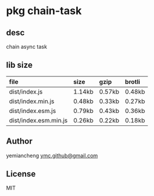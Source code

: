 # pkg chain-task

## desc
chain async task

## lib size  
file | size | gzip | brotli
:---- | :---- | :---- | :----
dist/index.js | 1.14kb | 0.57kb | 0.48kb
dist/index.min.js | 0.48kb | 0.33kb | 0.27kb
dist/index.esm.js | 0.79kb | 0.43kb | 0.36kb
dist/index.esm.min.js | 0.26kb | 0.22kb | 0.18kb

## Author
yemiancheng <ymc.github@gmail.com>

## License
MIT